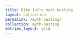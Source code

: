```yaml
---
title: Bike infra myth busting
layout: collection
permalink: /myth-busting/
collection: myth-busting
entries_layout: grid
---
```

